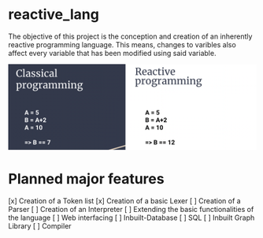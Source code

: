 # reactive_lang

The objective of this project is the conception and creation of an inherently reactive programming language.
This means, changes to varibles also affect every variable that has been modified using said variable.

![reactive_explanation](imgs/explain.png)

# Planned major features

[x] Creation of a Token list
[x] Creation of a basic Lexer
[ ] Creation of a Parser
[ ] Creation of an Interpreter
[ ] Extending the basic functionalities of the language
[ ] Web interfacing
[ ] Inbuilt-Database
[ ] SQL
[ ] Inbuilt Graph Library
[ ] Compiler
